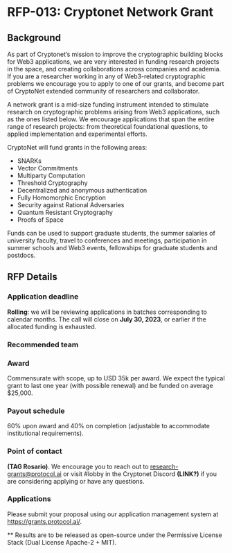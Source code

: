 # RFP-013: Cryptonet Network Grant

## Background
As part of Cryptonet’s mission to improve the cryptographic building blocks for Web3 applications, we are very interested in funding research projects in the space, and creating collaborations across companies and academia.  If you are a researcher working in any of Web3-related cryptographic problems we encourage you to apply to one of our grants, and become part of CryptoNet extended community of researchers and collaborator.

A network grant is a mid-size funding instrument intended to stimulate research on cryptographic problems arising from Web3 applications, such as the ones listed below. We encourage applications that span the entire range of research projects: from theoretical foundational questions, to applied implementation and experimental efforts. 

CryptoNet will fund grants in the following areas: 

- SNARKs
- Vector Commitments
- Multiparty Computation
- Threshold Cryptography
- Decentralized and anonymous authentication
- Fully Homomorphic Encryption
- Security against Rational Adversaries
- Quantum Resistant Cryptography
- Proofs of Space

Funds can be used to support graduate students, the summer salaries of university faculty, travel to conferences and meetings, participation in summer schools and Web3 events, fellowships for graduate students and postdocs. 

## RFP Details

### Application deadline
**Rolling**: we will be reviewing applications in batches corresponding to calendar months. The call will close on **July 30, 2023**, or earlier if the allocated funding is exhausted.

### Recommended team
 

### Award
Commensurate with scope, up to USD 35k per award. We expect the typical grant to last one year (with possible renewal) and be funded on average $25,000. 

### Payout schedule
60% upon award and 40% on completion (adjustable to accommodate institutional requirements).

### Point of contact
**(TAG Rosario)**. We encourage you to reach out to research-grants@protocol.ai or visit #lobby in the Cryptonet Discord **(LINK?)** if you are considering applying or have any questions.

### Applications
Please submit your proposal using our application management system at https://grants.protocol.ai/.

** Results are to be released as open-source under the Permissive License Stack (Dual License Apache-2 + MIT).
